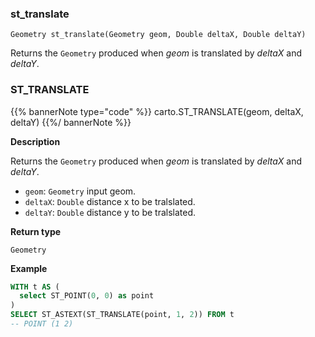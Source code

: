 ### st_translate
`Geometry st_translate(Geometry geom, Double deltaX, Double deltaY)`

Returns the `Geometry` produced when _geom_ is translated by _deltaX_ and _deltaY_.
### ST_TRANSLATE

{{% bannerNote type="code" %}}
carto.ST_TRANSLATE(geom, deltaX, deltaY)
{{%/ bannerNote %}}

**Description**

Returns the `Geometry` produced when _geom_ is translated by _deltaX_ and _deltaY_.

* `geom`: `Geometry` input geom.
* `deltaX`: `Double` distance x to be tralslated.
* `deltaY`: `Double` distance y to be tralslated.

**Return type**

`Geometry`

**Example**

```sql
WITH t AS (
  select ST_POINT(0, 0) as point
)
SELECT ST_ASTEXT(ST_TRANSLATE(point, 1, 2)) FROM t
-- POINT (1 2)
```